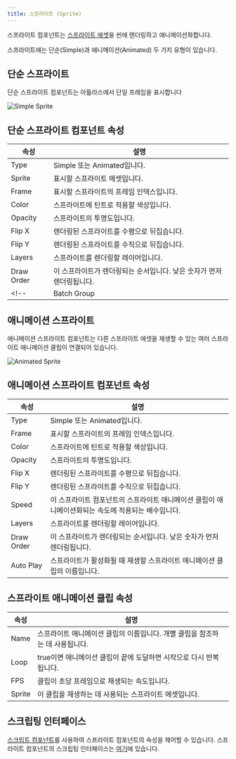 ```yaml
---
title: 스프라이트 (Sprite)
---
```


스프라이트 컴포넌트는 [스프라이트 에셋][1]을 씬에 렌더링하고 애니메이션화합니다.

스프라이트에는 단순(Simple)과 애니메이션(Animated) 두 가지 유형이 있습니다.

## 단순 스프라이트

단순 스프라이트 컴포넌트는 아틀라스에서 단일 프레임을 표시합니다

![Simple Sprite](/img/user-manual/scenes/components/component-sprite-simple.png)

## 단순 스프라이트 컴포넌트 속성

| 속성    | 설명 |
|-------------|-------------|
| Type        | Simple 또는 Animated입니다. |
| Sprite      | 표시할 스프라이트 에셋입니다. |
| Frame       | 표시할 스프라이트의 프레임 인덱스입니다. |
| Color       | 스프라이트에 틴트로 적용할 색상입니다. |
| Opacity     | 스프라이트의 투명도입니다. |
| Flip X      | 렌더링된 스프라이트를 수평으로 뒤집습니다. |
| Flip Y      | 렌더링된 스프라이트를 수직으로 뒤집습니다. |
| Layers      | 스프라이트를 렌더링할 레이어입니다. |
| Draw Order  | 이 스프라이트가 렌더링되는 순서입니다. 낮은 숫자가 먼저 렌더링됩니다. |
<!-- | Batch Group | 이 모델이 속한 배치 그룹입니다. 배칭에 대한 자세한 내용은 [여기][6]에 있습니다. | -->

## 애니메이션 스프라이트

애니메이션 스프라이트 컴포넌트는 다른 스프라이트 에셋을 재생할 수 있는 여러 스프라이트 애니메이션 클립이 연결되어 있습니다.

![Animated Sprite](/img/user-manual/scenes/components/component-sprite-animated.png)

## 애니메이션 스프라이트 컴포넌트 속성

| 속성   | 설명 |
|------------|-------------|
| Type       | Simple 또는 Animated입니다. |
| Frame      | 표시할 스프라이트의 프레임 인덱스입니다. |
| Color      | 스프라이트에 틴트로 적용할 색상입니다. |
| Opacity    | 스프라이트의 투명도입니다. |
| Flip X     | 렌더링된 스프라이트를 수평으로 뒤집습니다. |
| Flip Y     | 렌더링된 스프라이트를 수직으로 뒤집습니다. |
| Speed      | 이 스프라이트 컴포넌트의 스프라이트 애니메이션 클립이 애니메이션화되는 속도에 적용되는 배수입니다. |
| Layers     | 스프라이트를 렌더링할 레이어입니다. |
| Draw Order | 이 스프라이트가 렌더링되는 순서입니다. 낮은 숫자가 먼저 렌더링됩니다. |
| Auto Play  | 스프라이트가 활성화될 때 재생할 스프라이트 애니메이션 클립의 이름입니다. |

## 스프라이트 애니메이션 클립 속성

| 속성 | 설명 |
|----------|-------------|
| Name     | 스프라이트 애니메이션 클립의 이름입니다. 개별 클립을 참조하는 데 사용됩니다. |
| Loop     | true이면 애니메이션 클립이 끝에 도달하면 시작으로 다시 반복됩니다. |
| FPS      | 클립이 초당 프레임으로 재생되는 속도입니다. |
| Sprite   | 이 클립을 재생하는 데 사용되는 스프라이트 에셋입니다. |

## 스크립팅 인터페이스

[스크립트 컴포넌트][4]를 사용하여 스프라이트 컴포넌트의 속성을 제어할 수 있습니다. 스프라이트 컴포넌트의 스크립팅 인터페이스는 [여기][5]에 있습니다.

[1]: /user-manual/assets/types/sprite
[4]: /user-manual/scenes/components/script
[5]: https://manual.oasisserver.link/engine/classes/SpriteComponent.html
[6]: /user-manual/graphics/advanced-rendering/batching
